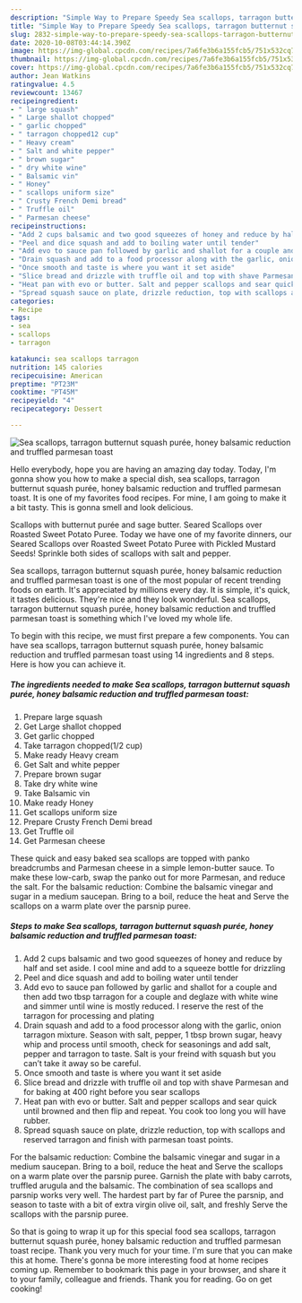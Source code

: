 ```yaml
---
description: "Simple Way to Prepare Speedy Sea scallops, tarragon butternut squash purée, honey balsamic reduction and truffled parmesan toast"
title: "Simple Way to Prepare Speedy Sea scallops, tarragon butternut squash purée, honey balsamic reduction and truffled parmesan toast"
slug: 2832-simple-way-to-prepare-speedy-sea-scallops-tarragon-butternut-squash-puree-honey-balsamic-reduction-and-truffled-parmesan-toast
date: 2020-10-08T03:44:14.390Z
image: https://img-global.cpcdn.com/recipes/7a6fe3b6a155fcb5/751x532cq70/sea-scallops-tarragon-butternut-squash-puree-honey-balsamic-reduction-and-truffled-parmesan-toast-recipe-main-photo.jpg
thumbnail: https://img-global.cpcdn.com/recipes/7a6fe3b6a155fcb5/751x532cq70/sea-scallops-tarragon-butternut-squash-puree-honey-balsamic-reduction-and-truffled-parmesan-toast-recipe-main-photo.jpg
cover: https://img-global.cpcdn.com/recipes/7a6fe3b6a155fcb5/751x532cq70/sea-scallops-tarragon-butternut-squash-puree-honey-balsamic-reduction-and-truffled-parmesan-toast-recipe-main-photo.jpg
author: Jean Watkins
ratingvalue: 4.5
reviewcount: 13467
recipeingredient:
- " large squash"
- " Large shallot chopped"
- " garlic chopped"
- " tarragon chopped12 cup"
- " Heavy cream"
- " Salt and white pepper"
- " brown sugar"
- " dry white wine"
- " Balsamic vin"
- " Honey"
- " scallops uniform size"
- " Crusty French Demi bread"
- " Truffle oil"
- " Parmesan cheese"
recipeinstructions:
- "Add 2 cups balsamic and two good squeezes of honey and reduce by half and set aside. I cool mine and add to a squeeze bottle for drizzling"
- "Peel and dice squash and add to boiling water until tender"
- "Add evo to sauce pan followed by garlic and shallot for a couple and then add two tbsp tarragon for a couple and deglaze with white wine and simmer until wine is mostly reduced. I reserve the rest of the tarragon for processing and plating"
- "Drain squash and add to a food processor along with the garlic, onion tarragon mixture. Season with salt, pepper, 1 tbsp brown sugar, heavy whip and process until smooth, check for seasonings and add salt, pepper and tarragon to taste. Salt is your freind with squash but you can’t take it away so be careful."
- "Once smooth and taste is where you want it set aside"
- "Slice bread and drizzle with truffle oil and top with shave Parmesan and for baking at 400 right before you sear scallops"
- "Heat pan with evo or butter. Salt and pepper scallops and sear quick until browned and then flip and repeat. You cook too long you will have rubber."
- "Spread squash sauce on plate, drizzle reduction, top with scallops and reserved tarragon and finish with parmesan toast points."
categories:
- Recipe
tags:
- sea
- scallops
- tarragon

katakunci: sea scallops tarragon 
nutrition: 145 calories
recipecuisine: American
preptime: "PT23M"
cooktime: "PT45M"
recipeyield: "4"
recipecategory: Dessert

---
```



![Sea scallops, tarragon butternut squash purée, honey balsamic reduction and truffled parmesan toast](https://img-global.cpcdn.com/recipes/7a6fe3b6a155fcb5/751x532cq70/sea-scallops-tarragon-butternut-squash-puree-honey-balsamic-reduction-and-truffled-parmesan-toast-recipe-main-photo.jpg)

Hello everybody, hope you are having an amazing day today. Today, I'm gonna show you how to make a special dish, sea scallops, tarragon butternut squash purée, honey balsamic reduction and truffled parmesan toast. It is one of my favorites food recipes. For mine, I am going to make it a bit tasty. This is gonna smell and look delicious.

Scallops with butternut purée and sage butter. Seared Scallops over Roasted Sweet Potato Puree. Today we have one of my favorite dinners, our Seared Scallops over Roasted Sweet Potato Puree with Pickled Mustard Seeds! Sprinkle both sides of scallops with salt and pepper.

Sea scallops, tarragon butternut squash purée, honey balsamic reduction and truffled parmesan toast is one of the most popular of recent trending foods on earth. It's appreciated by millions every day. It is simple, it's quick, it tastes delicious. They're nice and they look wonderful. Sea scallops, tarragon butternut squash purée, honey balsamic reduction and truffled parmesan toast is something which I've loved my whole life.


To begin with this recipe, we must first prepare a few components. You can have sea scallops, tarragon butternut squash purée, honey balsamic reduction and truffled parmesan toast using 14 ingredients and 8 steps. Here is how you can achieve it.

<!--inarticleads1-->

##### The ingredients needed to make Sea scallops, tarragon butternut squash purée, honey balsamic reduction and truffled parmesan toast:

1. Prepare  large squash
1. Get  Large shallot chopped
1. Get  garlic chopped
1. Take  tarragon chopped(1/2 cup)
1. Make ready  Heavy cream
1. Get  Salt and white pepper
1. Prepare  brown sugar
1. Take  dry white wine
1. Take  Balsamic vin
1. Make ready  Honey
1. Get  scallops uniform size
1. Prepare  Crusty French Demi bread
1. Get  Truffle oil
1. Get  Parmesan cheese


These quick and easy baked sea scallops are topped with panko breadcrumbs and Parmesan cheese in a simple lemon-butter sauce. To make these low-carb, swap the panko out for more Parmesan, and reduce the salt. For the balsamic reduction: Combine the balsamic vinegar and sugar in a medium saucepan. Bring to a boil, reduce the heat and Serve the scallops on a warm plate over the parsnip puree. 

<!--inarticleads2-->

##### Steps to make Sea scallops, tarragon butternut squash purée, honey balsamic reduction and truffled parmesan toast:

1. Add 2 cups balsamic and two good squeezes of honey and reduce by half and set aside. I cool mine and add to a squeeze bottle for drizzling
1. Peel and dice squash and add to boiling water until tender
1. Add evo to sauce pan followed by garlic and shallot for a couple and then add two tbsp tarragon for a couple and deglaze with white wine and simmer until wine is mostly reduced. I reserve the rest of the tarragon for processing and plating
1. Drain squash and add to a food processor along with the garlic, onion tarragon mixture. Season with salt, pepper, 1 tbsp brown sugar, heavy whip and process until smooth, check for seasonings and add salt, pepper and tarragon to taste. Salt is your freind with squash but you can’t take it away so be careful.
1. Once smooth and taste is where you want it set aside
1. Slice bread and drizzle with truffle oil and top with shave Parmesan and for baking at 400 right before you sear scallops
1. Heat pan with evo or butter. Salt and pepper scallops and sear quick until browned and then flip and repeat. You cook too long you will have rubber.
1. Spread squash sauce on plate, drizzle reduction, top with scallops and reserved tarragon and finish with parmesan toast points.


For the balsamic reduction: Combine the balsamic vinegar and sugar in a medium saucepan. Bring to a boil, reduce the heat and Serve the scallops on a warm plate over the parsnip puree. Garnish the plate with baby carrots, truffled arugula and the balsamic. The combination of sea scallops and parsnip works very well. The hardest part by far of Puree the parsnip, and season to taste with a bit of extra virgin olive oil, salt, and freshly Serve the scallops with the parsnip puree. 

So that is going to wrap it up for this special food sea scallops, tarragon butternut squash purée, honey balsamic reduction and truffled parmesan toast recipe. Thank you very much for your time. I'm sure that you can make this at home. There's gonna be more interesting food at home recipes coming up. Remember to bookmark this page in your browser, and share it to your family, colleague and friends. Thank you for reading. Go on get cooking!
